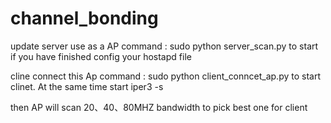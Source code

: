 # channel_bonding
update
server use as a AP
command : sudo python server_scan.py to start if you have finished config your hostapd file

cline connect this Ap
command : sudo python client_conncet_ap.py to start clinet.
At the same time start iper3 -s


then AP will scan 20、40、80MHZ bandwidth to pick best one for client
